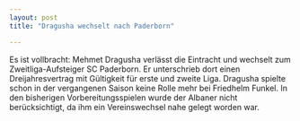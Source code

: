 ```yaml
---
layout: post
title: "Dragusha wechselt nach Paderborn"

---
```


Es ist vollbracht: Mehmet Dragusha verlässt die Eintracht und wechselt zum Zweitliga-Aufsteiger SC Paderborn. Er unterschrieb dort einen Dreijahresvertrag mit Gültigkeit für erste und zweite Liga. Dragusha spielte schon in der vergangenen Saison keine Rolle mehr bei Friedhelm Funkel. In den bisherigen Vorbereitungsspielen wurde der Albaner nicht berücksichtigt, da ihm ein Vereinswechsel nahe gelegt worden war. 


